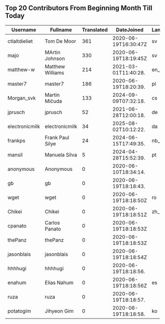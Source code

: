 ## Top 20 Contributors From Beginning Month Till Today ##
|Username|Fullname|Translated|DateJoined|Language|
|--------|--------|----------|----------|-------|
|ctlaltdieliet|Tom De Moor|361|2020-06-19T16:30:47Z|sv|
|majo|MArtin Johnson|330|2020-06-19T18:19:45Z|sv|
|matthew-w|Matthew Williams|214|2021-03-01T11:40:28.|en_AU|
|master7|master7|186|2020-06-19T18:20:39.|pl|
|Morgan_svk|Martin Mičuda|133|2024-09-09T07:32:18.|cs|
|jprusch|jprusch|52|2021-06-28T12:00:18.|de|
|electronicmilk|electronicmilk|34|2025-08-02T10:12:22.|da|
|frankps|Frank Paul Silye|24|2024-06-15T17:49:35.|nb_NO|
|mansil|Manuela Silva|5|2024-04-28T15:52:39.|pt|
|anonymous|Anonymous|0|2020-06-10T18:34:14.||
|gb|gb|0|2020-06-19T18:18:43.||
|wget|wget|0|2020-06-19T18:18:50Z|ro|
|Chikei|Chikei|0|2020-06-19T18:18:51Z|zh_Hant|
|cpanato|Carlos Panato|0|2020-06-19T18:18:53Z||
|thePanz|thePanz|0|2020-06-19T18:18:53Z||
|jasonblais|jasonblais|0|2020-06-19T18:18:54Z||
|hhhhugi|hhhhugi|0|2020-06-19T18:18:56.||
|enahum|Elias  Nahum|0|2020-06-19T18:18:56Z|es|
|ruza|ruza|0|2020-06-19T18:18:57.||
|potatogim|Jihyeon Gim|0|2020-06-19T18:18:58.|ko|
